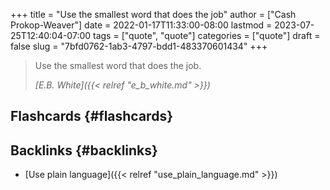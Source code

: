 +++
title = "Use the smallest word that does the job"
author = ["Cash Prokop-Weaver"]
date = 2022-01-17T11:33:00-08:00
lastmod = 2023-07-25T12:40:04-07:00
tags = ["quote", "quote"]
categories = ["quote"]
draft = false
slug = "7bfd0762-1ab3-4797-bdd1-483370601434"
+++

> Use the smallest word that does the job.
>
> _[E.B. White]({{< relref "e_b_white.md" >}})_


## Flashcards {#flashcards}


## Backlinks {#backlinks}

-   [Use plain language]({{< relref "use_plain_language.md" >}})
